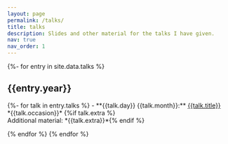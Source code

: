 ```yaml
---
layout: page
permalink: /talks/
title: talks
description: Slides and other material for the talks I have given.
nav: true
nav_order: 1
---
```


<!-- _pages/publications.md -->
{%- for entry in site.data.talks %}
  <h2 class="year">{{entry.year}}</h2>
  {%- for talk in entry.talks %}
  - **{{talk.day}} {{talk.month}}:** <a href="{{talk.slides | prepend: '/talks/' | relative_url}}" target="_blank">{{talk.title}}</a>
    <br /> *{{talk.occasion}}*
    {%if talk.extra %}<br />Additional material: *{{talk.extra}}*{% endif %}

  {% endfor %}
{% endfor %}